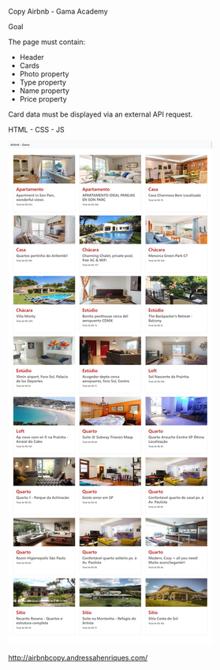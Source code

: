 Copy Airbnb - Gama Academy


Goal

The page must contain:

- Header
- Cards
- Photo property
- Type property
- Name property
- Price property

Card data must be displayed via an external API request.

HTML - CSS - JS

![](https://github.com/andressalh/airbnb-GamaAcademy/blob/master/src/img/airbnb.png)

http://airbnbcopy.andressahenriques.com/

